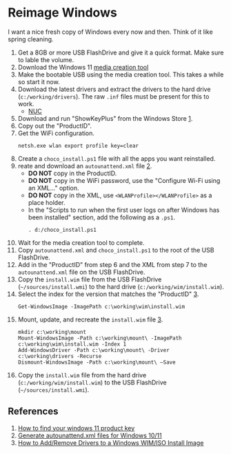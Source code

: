 # Reimage Windows

I want a nice fresh copy of Windows every now and then.
Think of it like spring cleaning.

1. Get a 8GB or more USB FlashDrive and give it a quick format.
   Make sure to lable the volume.
2. Download the Windows 11 [media creation tool](https://www.microsoft.com/software-download/windows11)
3. Make the bootable USB using the media creation tool.
   This takes a while so start it now.
4. Download the latest drivers and extract the drivers to the hard drive (`c:/working/drivers`).
   The raw `.inf` files must be present for this to work.
   * [NUC](https://www.asus.com/us/supportonly/nuc13anbi7/helpdesk_download/)
6. Download and run "ShowKeyPlus" from the Windows Store [1].
7. Copy out the "ProductID".
8. Get the WiFi configuration.
   ```
   netsh.exe wlan export profile key=clear 
   ```
9. Create a `choco_install.ps1` file with all the apps you want reinstalled.
10. reate and download an `autounattend.xml` file [2].
    * **DO NOT** copy in the ProductID.
    * **DO NOT** copy in the WiFi password, use the "Configure Wi-Fi using an XML..." option.
    * **DO NOT** copy in the XML, use `<WLANProfile></WLANProfile>` as a place holder.
    * In the "Scripts to run when the first user logs on after Windows has been installed" section, add the following as a `.ps1`.
      ```
      . d:/choco_install.ps1
      ```
11. Wait for the media creation tool to complete.
12. Copy `autounattend.xml` and `choco_install.ps1` to the root of the USB FlashDrive.
13. Add in the "ProductID" from step 6 and the XML from step 7 to the `autounattend.xml` file on the USB FlashDrive.
14. Copy the `install.wim` file from the USB FlashDrive (`~/sources/install.wmi`) to the hard drive (`c:/working/wim/install.wim`).
15. Select the index for the version that matches the "ProductID" [3].
    ```{ps1}
    Get-WindowsImage -ImagePath c:\working\wim\install.wim
    ```
16. Mount, update, and recreate the `install.wim` file [3].
    ```{ps1}
    mkdir c:\working\mount
    Mount-WindowsImage -Path c:\working\mount\ -ImagePath c:\working\wim\install.wim -Index 1
    Add-WindowsDriver -Path c:\working\mount\ -Driver c:\working\drivers -Recurse
    Dismount-WindowsImage -Path c:\working\mount\ –Save
    ```
17. Copy the `install.wim` file from the hard drive (`c:/working/wim/install.wim`) to the USB FlashDrive (`~/sources/install.wmi`).


## References

1. [How to find your windows 11 product key][1]
2. [Generate autounattend.xml files for Windows 10/11][2]
3. [How to Add/Remove Drivers to a Windows WIM/ISO Install Image][3]


[1]: https://web.archive.org/web/20240524002428/https://www.howtogeek.com/784986/how-to-find-your-windows-11-product-key/ "ShowKeyPlus"
[2]: https://schneegans.de/windows/unattend-generator/
[3]: https://woshub.com/integrate-drivers-to-windows-install-media/
